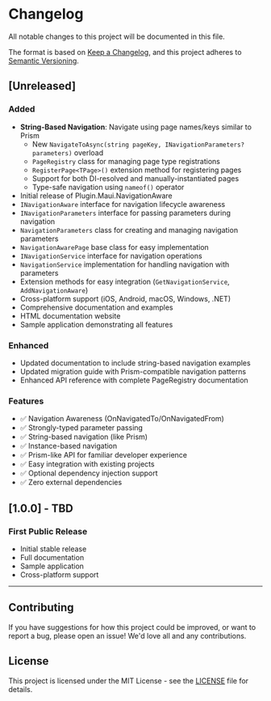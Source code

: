 # Changelog

All notable changes to this project will be documented in this file.

The format is based on [Keep a Changelog](https://keepachangelog.com/en/1.0.0/),
and this project adheres to [Semantic Versioning](https://semver.org/spec/v2.0.0.html).

## [Unreleased]

### Added
- **String-Based Navigation**: Navigate using page names/keys similar to Prism
  - New `NavigateToAsync(string pageKey, INavigationParameters? parameters)` overload
  - `PageRegistry` class for managing page type registrations
  - `RegisterPage<TPage>()` extension method for registering pages
  - Support for both DI-resolved and manually-instantiated pages
  - Type-safe navigation using `nameof()` operator
- Initial release of Plugin.Maui.NavigationAware
- `INavigationAware` interface for navigation lifecycle awareness
- `INavigationParameters` interface for passing parameters during navigation
- `NavigationParameters` class for creating and managing navigation parameters
- `NavigationAwarePage` base class for easy implementation
- `INavigationService` interface for navigation operations
- `NavigationService` implementation for handling navigation with parameters
- Extension methods for easy integration (`GetNavigationService`, `AddNavigationAware`)
- Cross-platform support (iOS, Android, macOS, Windows, .NET)
- Comprehensive documentation and examples
- HTML documentation website
- Sample application demonstrating all features

### Enhanced
- Updated documentation to include string-based navigation examples
- Updated migration guide with Prism-compatible navigation patterns
- Enhanced API reference with complete PageRegistry documentation

### Features
- ✅ Navigation Awareness (OnNavigatedTo/OnNavigatedFrom)
- ✅ Strongly-typed parameter passing
- ✅ String-based navigation (like Prism)
- ✅ Instance-based navigation
- ✅ Prism-like API for familiar developer experience
- ✅ Easy integration with existing projects
- ✅ Optional dependency injection support
- ✅ Zero external dependencies

## [1.0.0] - TBD

### First Public Release
- Initial stable release
- Full documentation
- Sample application
- Cross-platform support

---

## Contributing

If you have suggestions for how this project could be improved, or want to report a bug, please open an issue! We'd love all and any contributions.

## License

This project is licensed under the MIT License - see the [LICENSE](../LICENSE) file for details.
